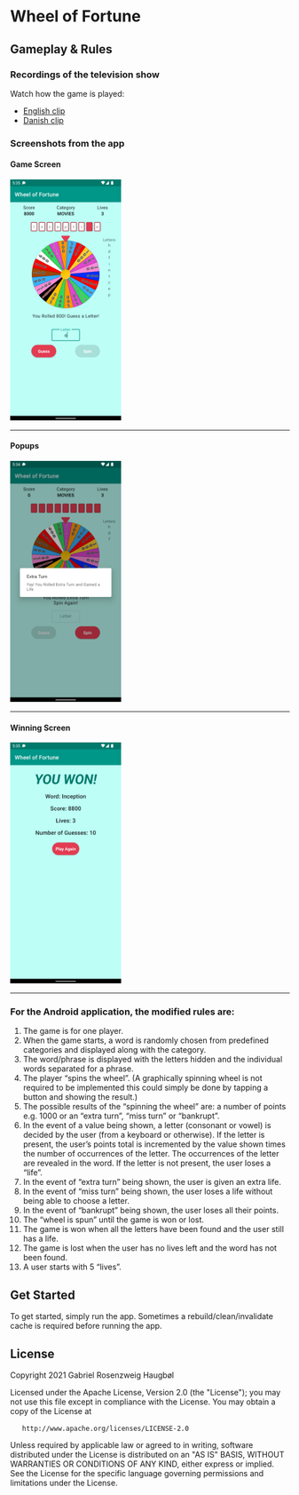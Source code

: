 # Wheel of Fortune

## Gameplay & Rules

### Recordings of the television show
Watch how the game is played:
* [English clip](https://youtu.be/j_FpIab0K_8)
* [Danish clip](https://youtu.be/79nl-BDNek0)

### Screenshots from the app

#### Game Screen
<img src="https://github.com/gabr0236/Wheel-of-Fortune/blob/master/ReadmeImg/Guess.png" width="200">

***

#### Popups
<img src="https://github.com/gabr0236/Wheel-of-Fortune/blob/master/ReadmeImg/ExtraTurn.png" width="200">

***

#### Winning Screen
<img src="https://github.com/gabr0236/Wheel-of-Fortune/blob/master/ReadmeImg/Win.png" width="200">

***

### For the Android application, the modified rules are:
1. The game is for one player.
2. When the game starts, a word is randomly chosen from predefined categories and displayed
   along with the category.
3. The word/phrase is displayed with the letters hidden and the individual words separated for a
   phrase.
4. The player “spins the wheel”. (A graphically spinning wheel is not required to be implemented
   this could simply be done by tapping a button and showing the result.)
5. The possible results of the “spinning the wheel” are: a number of points e.g. 1000 or an “extra
   turn”, “miss turn” or “bankrupt”.
6. In the event of a value being shown, a letter (consonant or vowel) is decided by the user (from
   a keyboard or otherwise). 
   If the letter is present, the user’s points total is incremented by the value shown times the number of occurrences of the letter.
   The occurrences of the letter are revealed in the word. If the letter is not present, the user loses a “life”.
7. In the event of “extra turn” being shown, the user is given an extra life.
8. In the event of “miss turn” being shown, the user loses a life without being able to choose a
   letter.
9. In the event of “bankrupt” being shown, the user loses all their points.
10. The “wheel is spun” until the game is won or lost.
11. The game is won when all the letters have been found and the user still has a life.
12. The game is lost when the user has no lives left and the word has not been found.
13. A user starts with 5 “lives”.

## Get Started
To get started, simply run the app. Sometimes a rebuild/clean/invalidate cache is required before running the app.

## License
Copyright 2021 Gabriel Rosenzweig Haugbøl

Licensed under the Apache License, Version 2.0 (the "License");
you may not use this file except in compliance with the License.
You may obtain a copy of the License at

       http://www.apache.org/licenses/LICENSE-2.0

Unless required by applicable law or agreed to in writing, software
distributed under the License is distributed on an "AS IS" BASIS,
WITHOUT WARRANTIES OR CONDITIONS OF ANY KIND, either express or implied.
See the License for the specific language governing permissions and
limitations under the License.
